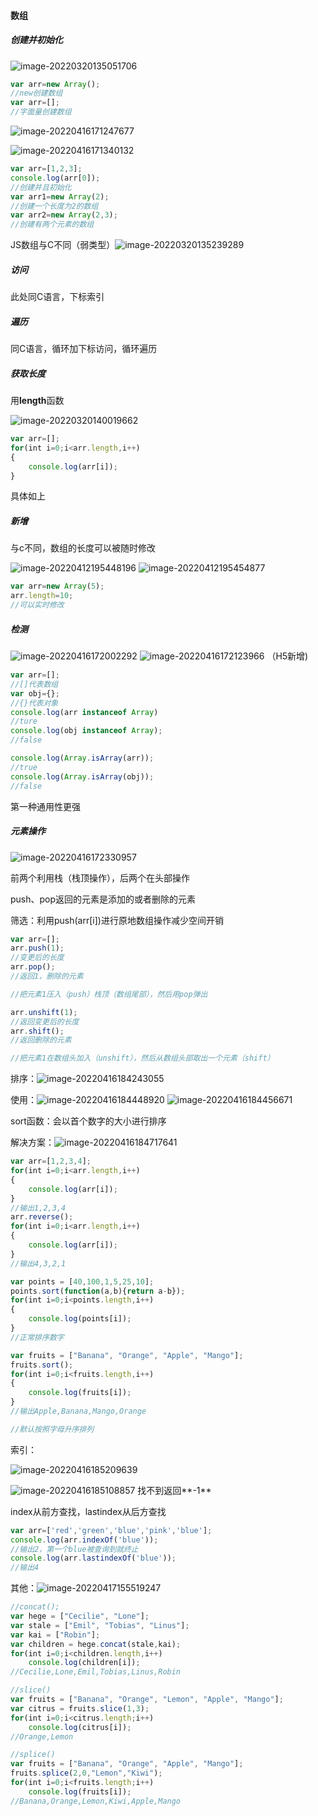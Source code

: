 #### 数组

##### 创建并初始化

![image-20220320135051706](D:\报告\Report\pic/image-20220320135051706.png) 

~~~js
var arr=new Array();
//new创建数组
var arr=[];
//字面量创建数组
~~~



![image-20220416171247677](D:\报告\Report\pic/image-20220416171247677.png) 

![image-20220416171340132](D:\报告\Report\pic/image-20220416171340132.png) 

~~~js
var arr=[1,2,3];
console.log(arr[0]);
//创建并且初始化
var arr1=new Array(2);
//创建一个长度为2的数组
var arr2=new Array(2,3);
//创建有两个元素的数组
~~~

JS数组与C不同（弱类型）![image-20220320135239289](D:\报告\Report\pic/image-20220320135239289.png)

##### 访问

此处同C语言，下标索引

##### 遍历

同C语言，循环加下标访问，循环遍历

##### 获取长度

用**length**函数

![image-20220320140019662](D:\报告\Report\pic/image-20220320140019662.png) 

~~~js
var arr=[];
for(int i=0;i<arr.length,i++)
{
    console.log(arr[i]);
}
~~~



具体如上

##### 新增

与c不同，数组的长度可以被随时修改

![image-20220412195448196](D:\报告\Report\pic/image-20220412195448196.png) ![image-20220412195454877](D:\报告\Report\pic/image-20220412195454877.png) 

~~~js
var arr=new Array(5);
arr.length=10;
//可以实时修改
~~~

##### 检测

![image-20220416172002292](D:\报告\Report\pic/image-20220416172002292.png) ![image-20220416172123966](D:\报告\Report\pic/image-20220416172123966.png) （H5新增)

~~~js
var arr=[];
//[]代表数组
var obj={};
//{}代表对象
console.log(arr instanceof Array)
//ture
console.log(obj instanceof Array);
//false
~~~

~~~js
console.log(Array.isArray(arr));
//true
console.log(Array.isArray(obj));
//false
~~~

第一种通用性更强

##### 元素操作

![image-20220416172330957](D:\报告\Report\pic/image-20220416172330957.png) 

前两个利用栈（栈顶操作），后两个在头部操作

push、pop返回的元素是添加的或者删除的元素

筛选：利用push(arr[i])进行原地数组操作减少空间开销

~~~js
var arr=[];
arr.push(1);
//变更后的长度
arr.pop();
//返回1，删除的元素

//把元素1压入（push）栈顶（数组尾部），然后用pop弹出

arr.unshift(1);
//返回变更后的长度
arr.shift();
//返回删除的元素

//把元素1在数组头加入（unshift），然后从数组头部取出一个元素（shift）
~~~



排序：![image-20220416184243055](D:\报告\Report\pic/image-20220416184243055.png) 

使用：![image-20220416184448920](D:\报告\Report\pic/image-20220416184448920.png) ![image-20220416184456671](D:\报告\Report\pic/image-20220416184456671.png) 

sort函数：会以首个数字的大小进行排序

解决方案：![image-20220416184717641](D:\报告\Report\pic/image-20220416184717641.png) 

~~~js
var arr=[1,2,3,4];
for(int i=0;i<arr.length,i++)
{
    console.log(arr[i]);
}
//输出1,2,3,4
arr.reverse();
for(int i=0;i<arr.length,i++)
{
    console.log(arr[i]);
}
//输出4,3,2,1

var points = [40,100,1,5,25,10];
points.sort(function(a,b){return a-b});
for(int i=0;i<points.length,i++)
{
    console.log(points[i]);
}
//正常排序数字

var fruits = ["Banana", "Orange", "Apple", "Mango"];
fruits.sort();
for(int i=0;i<fruits.length,i++)
{
    console.log(fruits[i]);
}
//输出Apple,Banana,Mango,Orange

//默认按照字母升序排列

~~~



索引：

![image-20220416185209639](D:\报告\Report\pic/image-20220416185209639.png) 

 ![image-20220416185108857](D:\报告\Report\pic/image-20220416185108857.png) 找不到返回**-1** 

index从前方查找，lastindex从后方查找

~~~js
var arr=['red','green','blue','pink','blue'];
console.log(arr.indexOf('blue'));
//输出2，第一个blue被查询到就终止
console.log(arr.lastindexOf('blue'));
//输出4
~~~



其他：![image-20220417155519247](D:\报告\Report\pic\image-20220417155519247.png) 

~~~js
//concat();
var hege = ["Cecilie", "Lone"];
var stale = ["Emil", "Tobias", "Linus"];
var kai = ["Robin"];
var children = hege.concat(stale,kai);
for(int i=0;i<children.length,i++)
    console.log(children[i]);
//Cecilie,Lone,Emil,Tobias,Linus,Robin 

//slice()
var fruits = ["Banana", "Orange", "Lemon", "Apple", "Mango"];
var citrus = fruits.slice(1,3);
for(int i=0;i<citrus.length;i++)
    console.log(citrus[i]);
//Orange,Lemon

//splice()
var fruits = ["Banana", "Orange", "Apple", "Mango"];
fruits.splice(2,0,"Lemon","Kiwi"); 
for(int i=0;i<fruits.length;i++)
    console.log(fruits[i]);
//Banana,Orange,Lemon,Kiwi,Apple,Mango
~~~

